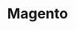 ---
title: "Magento"
seoTitle: "Magento integration"
seoDescription: "Here’s how Magento works with your applications to streamline your workflow."
summary: "A powerful open-source e-commerce platform with B2B features scaled for complex data."
lead: "Stock2Shop can integrate Magento with many ERP / accounting and logistic applications. Here is how we can help you automate your business."
image: "/images/homepage-connector-logos/magento.jpg"
imageAlt: magento logo
type: "channel"
channel: "magento"
tags: ["channel"]
aliases:
    - /integrations/magento/
---